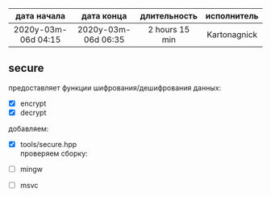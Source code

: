 
|     дата начала     |     дата конца      | длительность   | исполнитель  |
|:-------------------:|:-------------------:|:--------------:|:------------:|
| 2020y-03m-06d 04:15 | 2020y-03m-06d 06:35 | 2 hours 15 min | Kartonagnick |

secure
------

предоставляет функции шифрования/дешифрования данных:
 - [x] encrypt 
 - [x] decrypt 

добавляем:  
 - [x] tools/secure.hpp  
проверяем сборку:  
 - [ ] mingw  
 - [ ] msvc  

